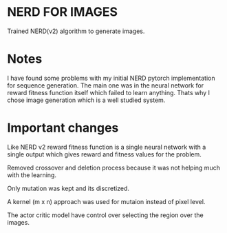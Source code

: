 
# NERD FOR IMAGES
Trained NERD(v2) algorithm to generate images.


# Notes
I have found some problems with my initial NERD pytorch implementation for sequence generation. The main one was in the neural network for reward fitness function itself which failed to learn anything. Thats why I chose image generation which is a well studied system.


# Important changes

Like NERD v2 reward fitness function is a single neural network with a single output which gives reward and fitness values for the problem.

Removed crossover and deletion process because it was not helping much with the learning.

Only mutation was kept and its discretized.

A kernel (m x n) approach was used for mutaion instead of pixel level.

The actor critic model have control over selecting the region over the images.


